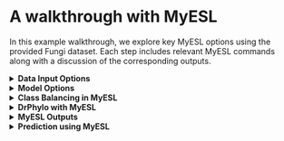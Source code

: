 # A walkthrough with MyESL #
In this example walkthrough, we explore key MyESL options using the provided Fungi dataset. Each step includes relevant MyESL commands along with a discussion of the corresponding outputs.

<details>
<summary><strong>Data Input Options</strong></summary>

### Model Building using sequence alignments and a phylogeny in newick format with clade ID 

```
MyESL.exe Fungi_data\aln.txt --tree Fungi_data\Fungi_T1_with_ID.nwk
```

This command will create a directory ``output`` that will contain all output files. The phylogeny has two clade IDs, ``Clade_X1`` and ``Control``. MyESL will produce two clade models for these two clades. In this clade, the default values for the site penalty ``(lambda1)`` and gene penalty ``(lambda2)`` will be used, which is ``0.1`` for both cases. The ``output`` directory contains model grids (M_grid) for the clades ``Clade_X1`` and ``Control``. 

![image](https://github.com/user-attachments/assets/62fa9fd9-dc92-41e1-a1c5-1a6c955c4082)

### A clade model for a specific clade 
We can build clade models for a specific clade using a list of clade IDs provided by a text file 

```
MyESL.exe Fungi_data\aln.txt --tree Fungi_data\Fungi_T1_with_ID.nwk  --clade_list Fungi_data\clade_Control.txt
```

### Building a clade model using a phylogenetic tree without clade IDs
Clade IDs can be generated for clades in the input phylogeny. In this case, the size of the clades (number of species in clades) can be defined by the users. 

```
MyESL.exe Fungi_data\aln.txt --tree Fungi_data\Fungi_T1_with_ID.nwk  --gen_clade_list 20,40
```

MyESL will assign clade IDs for clades that have a minimum of 20 species or a maximum of 40 species. 

### Building a clade model without phylogenetic tree input
You can provide a phylogenetic hypothesis for species groupings using a **tab-separated text file**, which serves as the response input for sparse learning.

Each line in the file should follow this format:

Where `<response_value>` can be:
- `+1` for species **inside** the clade of interest
- `-1` for species **outside** the clade
- `0` for species to be **excluded** from the analysis

This allows you to define clade membership manually, without relying on a Newick-format phylogenetic tree.

![image](https://github.com/user-attachments/assets/6c0be5c9-ce3c-4d4b-a84d-5bee0be15970)

```
MyESL.exe Fungi_data\aln.txt --classes Fungi_data\A_B_Hyp.txt 
```

</details>

<details>
<summary><strong>Model Options</strong></summary>
MyESL uses site and gene sparsity parameters equal to ``0.1`` by default. These parameters can be set by ``lambda1`` and ``lambda2``. 

```
MyESL.exe Fungi_data\aln.txt --classes Fungi_data\A_B_Hyp.txt --lambda1 0.1 --lambda2 0.2 

```

Selecting appropriate parameter values can be a challenging task. To address this, MyESL allows the use of a parameter grid, enabling the construction of multiple clade models across a range of values. The ``lambda1_grid`` and ``lambda2_grid`` options define the parameter ranges using a minimum value, a maximum value, and the step size for each grid.

```
MyESL.exe Fungi_data\aln.txt --classes Fungi_data\A_B_Hyp.txt --lambda1_grid 0.1,0.9,0.1 --lambda2_grid 0.1,0.9,0.1 

```
When using grid search options (`--lambda1_grid` and `--lambda2_grid`), MyESL builds multiple models across combinations of sparsity parameters. While this allows thorough exploration, it can be time-consuming, and not all models may be a good fit for the data.

To improve computational efficiency, MyESL supports **model skipping** using the following options:

- `--min_groups`: Skips models that include fewer than the specified number of groups.
- `--grid_rmse_cutoff`: Skips models with a root mean squared error (RMSE) or model fit score (MFS) above the given threshold.
- `--grid_acc_cutoff`: Skips models with accuracy below the specified cutoff.

These options help focus the analysis on well-fitting models and reduce unnecessary computation.

```
MyESL.exe Fungi_data\aln.txt --classes Fungi_data\A_B_Hyp.txt --lambda1_grid 0.1,0.9,0.1 --lambda2_grid 0.1,0.9,0.1 --min_groups 3
MyESL.exe Fungi_data\aln.txt --classes Fungi_data\A_B_Hyp.txt --lambda1_grid 0.1,0.9,0.1 --lambda2_grid 0.1,0.9,0.1 --grid_rmse_cutoff 0.5
MyESL.exe Fungi_data\aln.txt --classes Fungi_data\A_B_Hyp.txt --lambda1_grid 0.1,0.9,0.1 --lambda2_grid 0.1,0.9,0.1 --grid_acc_cutoff 0.95
```
These options can also be used to select the best set of sparsity parameter values. For example, we want to select models with those sparsity parameters that have a training accuracy of 95%. 

MyESL also offers to build a model with mono-level sparsity at the site level. This is useful when biological boundaries for datasets are not defined.

```
MyESL.exe Fungi_data\aln.txt --classes Fungi_data\A_B_Hyp.txt --lambda1 0.1 --no_group_penalty

```

MyESL performs logistic LASSO regression by default. However, MyESL also offers to perform sparse group LASSO regression with least squared loss when the response is a continuous value (e.g., body mass). 

```
MyESL.exe Fungi_data\aln.txt --classes Path\Continuous_response.txt --lambda1 0.1 --lambda2 0.2 --method leastr

```
</details>

<details>
<summary><strong>Class Balancing in MyESL</strong></summary>
Class imbalance can significantly affect the performance of supervised machine learning models. In the context of phylogenetic modeling, when one class—such as taxa **within** the focal clade—is underrepresented, the model may become biased toward the **majority class**. This often leads to **high overall accuracy** but poor **sensitivity and specificity** for the minority class, thereby reducing the model's ability to correctly classify taxa **inside or outside** the clade and to identify truly informative features (e.g., genes or sites). To address this issue, MyESL provides several class balancing strategies through the `--class_bal` directive, including **class weighting**, **upsampling**, **downsampling**, and novel **phylogeny-aware balancing**. The phylogenetic-aware class balancing is performed if the phylogenetic hypothesis is provided using a phylogeny with a clade ID. 

```
MyESL.exe Fungi_data\aln.txt --tree Fungi_data\Fungi_T1_with_ID.nwk  --class_bal phylo
```
Other class balancing can be performed for both the tree input and class input using a text file. 

```
MyESL.exe Fungi_data\aln.txt --tree Fungi_data\Fungi_T1_with_ID.nwk  --class_bal up
MyESL.exe Fungi_data\aln.txt --tree Fungi_data\Fungi_T1_with_ID.nwk  --class_bal down
MyESL.exe Fungi_data\aln.txt --tree Fungi_data\Fungi_T1_with_ID.nwk  --class_bal weighted
```

</details>

<details>
<summary><strong>DrPhylo with MyESL</strong></summary>
MyESL enables DrPhylo analysis for a specified clade, either defined by clade ID using a phylogeny in a NEWICK format or via a response file in text format. DrPhylo builds multiple sparse models across combinations of site and group sparsity parameters. By default, it explores values from 0.1 to 0.9 (in steps of 0.1), generating 81 models. Users can customize this range using the "--lambda_grid" directive. To reduce computation, DrPhylo skips models that include fewer than three genes. It outputs summary statistics, including PSS, GSS, and HSS scores, as well as a model grid. 

```
MyESL.exe Fungi_data\aln.txt --classes Path\Continuous_response.txt --lambda1 0.1 --lambda2 0.2 --DrPhylo

```

</details>

<details>
<summary><strong>MyESL Outputs</strong></summary>

Users can define an output directory name. This directory will be created in the current working directory. If no output directory name is defined by users, a directory named “output” will be created by default. 

```
MyESL.exe Fungi_data\aln.txt --classes Fungi_data\A_B_Hyp.txt --lambda1 0.1 --lambda2 0.2 --output Fungi_Clade_A_B

```
This will create an output directory of the name, ``Fungi_Clade_A_B``.

Users can customize the graphical outputs generated by MyESL. For example, in the **DrPhylo** analysis, the size of the **model grid output** can be adjusted. By default, the grid is set to **20×20** (20 rows for species and 20 columns for genes). To modify the grid size, use the `--m_grid <row, col>` directive.

```
MyESL.exe Fungi_data\aln.txt --classes Path\Continuous_response.txt --lambda1 0.1 --lambda2 0.2 --DrPhylo --m_grid 20,20

```

Users can also output different sparsity scores using the directive ``--stats_out``, where
</details>

<details>
<summary><strong>Prediction using MyESL</strong></summary>


</details>

  

